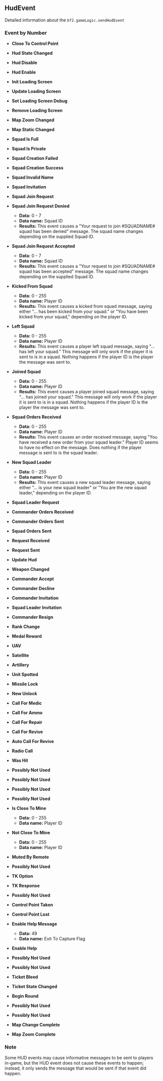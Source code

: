 ## HudEvent

Detailed information about the `bf2.gameLogic.sendHudEvent`

### Event by Number
- **Close To Control Point**
- **Hud State Changed**
- **Hud Disable**
- **Hud Enable**
- **Init Loading Screen**
- **Update Loading Screen**
- **Set Loading Screen Debug**
- **Remove Loading Screen**
- **Map Zoom Changed**
- **Map Static Changed**
- **Squad Is Full**
- **Squad Is Private**
- **Squad Creation Failed**
- **Squad Creation Success**
- **Squad Invalid Name**
- **Squad Invitation**
- **Squad Join Request**
- **Squad Join Request Denied**
    - **Data:** 0 - 7
    - **Data name:** Squad ID
    - **Results:** This event causes a "Your request to join #SQUADNAME# squad has been denied" message. The squad name changes depending on the supplied Squad ID.

- **Squad Join Request Accepted**
    - **Data:** 0 - 7
    - **Data name:** Squad ID
    - **Results:** This event causes a "Your request to join #SQUADNAME# squad has been accepted" message. The squad name changes depending on the supplied Squad ID.

- **Kicked From Squad**
    - **Data:** 0 - 255
    - **Data name:** Player ID
    - **Results:** This event causes a kicked from squad message, saying either "... has been kicked from your squad." or "You have been kicked from your squad," depending on the player ID.

- **Left Squad**
    - **Data:** 0 - 255
    - **Data name:** Player ID
    - **Results:** This event causes a player left squad message, saying "... has left your squad." This message will only work if the player it is sent to is in a squad. Nothing happens if the player ID is the player the message was sent to.

- **Joined Squad**
    - **Data:** 0 - 255
    - **Data name:** Player ID
    - **Results:** This event causes a player joined squad message, saying "... has joined your squad." This message will only work if the player it is sent to is in a squad. Nothing happens if the player ID is the player the message was sent to.

- **Squad Orders Received**
    - **Data:** 0 - 255
    - **Data name:** Player ID
    - **Results:** This event causes an order received message, saying "You have received a new order from your squad leader." Player ID seems to have no effect on the message. Does nothing if the player message is sent to is the squad leader.

- **New Squad Leader**
    - **Data:** 0 - 255
    - **Data name:** Player ID
    - **Results:** This event causes a new squad leader message, saying either "... is your new squad leader" or "You are the new squad leader," depending on the player ID.

- **Squad Leader Request**
- **Commander Orders Received**
- **Commander Orders Sent**
- **Squad Orders Sent**
- **Request Received**
- **Request Sent**
- **Update Hud**
- **Weapon Changed**
- **Commander Accept**
- **Commander Decline**
- **Commander Invitation**
- **Squad Leader Invitation**
- **Commander Resign**
- **Rank Change**
- **Medal Reward**
- **UAV**
- **Satellite**
- **Artillery**
- **Unit Spotted**
- **Missile Lock**
- **New Unlock**
- **Call For Medic**
- **Call For Ammo**
- **Call For Repair**
- **Call For Revive**
- **Auto Call For Revive**
- **Radio Call**
- **Was Hit**
- **Possibly Not Used**
- **Possibly Not Used**
- **Possibly Not Used**
- **Possibly Not Used**
- **Is Close To Mine**
    - **Data:** 0 - 255
    - **Data name:** Player ID
- **Not Close To Mine**
    - **Data:** 0 - 255
    - **Data name:** Player ID
- **Muted By Remote**
- **Possibly Not Used**
- **TK Option**
- **TK Response**
- **Possibly Not Used**
- **Control Point Taken**
- **Control Point Lost**
- **Enable Help Message**
    - **Data:** 49
    - **Data name:** Exit To Capture Flag
- **Enable Help**
- **Possibly Not Used**
- **Possibly Not Used**
- **Ticket Bleed**
- **Ticket State Changed**
- **Begin Round**
- **Possibly Not Used**
- **Possibly Not Used**
- **Map Change Complete**
- **Map Zoom Complete**

### Note
Some HUD events may cause informative messages to be sent to players in-game, but the HUD event does not cause these events to happen; instead, it only sends the message that would be sent if that event did happen.
